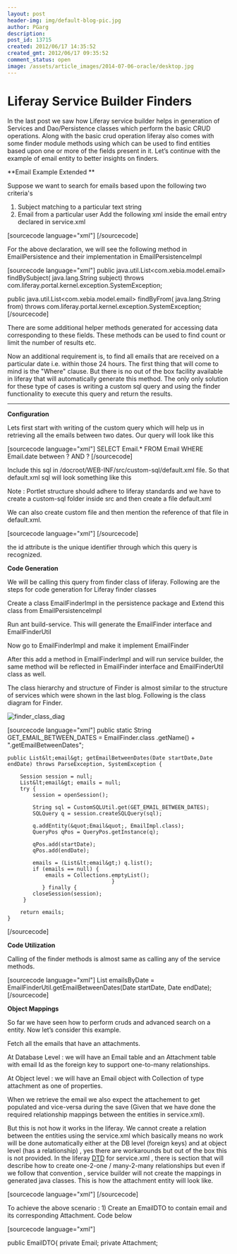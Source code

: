 ```yaml
---
layout: post
header-img: img/default-blog-pic.jpg
author: PGarg
description: 
post_id: 13715
created: 2012/06/17 14:35:52
created_gmt: 2012/06/17 09:35:52
comment_status: open
image: /assets/article_images/2014-07-06-oracle/desktop.jpg
---
```


# Liferay Service Builder Finders

In the last post we saw how Liferay service builder helps in generation of Services and Dao/Persistence classes which perform the basic CRUD operations. Along with the basic crud operation liferay also comes with some finder module methods using which can be used to find entities based upon one or more of the fields present in it. Let’s continue with the example of email entity to better insights on finders.

**Email Example Extended **

Suppose we want to search for emails based upon the following two criteria's 

  1. Subject matching to a particular text string
  2. Email from a particular user
Add the following xml inside the email entry declared in service.xml

[sourcecode language="xml"] <!-- Finders --> <finder return-type="Collection" name="Subject"> <finder-column name="subject"></finder-column> </finder> <finder return-type="Collection" name="From"> <finder-column name="from"></finder-column> </finder> [/sourcecode]

For the above declaration, we will see the following method in EmailPersistence and their implementation in EmailPersistenceImpl

[sourcecode language="xml"] public java.util.List<com.xebia.model.email> findBySubject( java.lang.String subject) throws com.liferay.portal.kernel.exception.SystemException;

public java.util.List<com.xebia.model.email> findByFrom( java.lang.String from) throws com.liferay.portal.kernel.exception.SystemException; [/sourcecode]

There are some additional helper methods generated for accessing data corresponding to these fields. These methods can be used to find count or limit the number of results etc.

Now an additional requirement is, to find all emails that are received on a particular date i.e. within those 24 hours. The first thing that will come to mind is the "Where" clause. But there is no out of the box facility available in liferay that will automatically generate this method. The only only solution for these type of cases is writing a custom sql query and using the finder functionality to execute this query and return the results.

** **

**Configuration**

Lets first start with writing of the custom query which will help us in retrieving all the emails between two dates. Our query will look like this

[sourcecode language="xml"] SELECT Email.* FROM Email WHERE Email.date between ? AND ? [/sourcecode]

Include this sql in /docroot/WEB-INF/src/custom-sql/default.xml file. So that default.xml sql will look something like this

Note : Portlet structure should adhere to liferay standards and we have to create a custom-sql folder inside src and then create a file default.xml

We can also create custom file and then mention the reference of that file in default.xml.

[sourcecode language="xml"] <!--?xml version="1.0" encoding="UTF-8"?--> <custom-sql> <sql id="com.xebia.service.persistence.EmailFinder.getEmailBetweenDates"> <![CDATA[ SELECT Email.* FROM Email WHERE Email.date between ? AND ? ]]> </sql> </custom-sql> [/sourcecode]

the id attribute is the unique identifier through which this query is recognized.

**Code Generation**

We will be calling this query from finder class of liferay. Following are the steps for code generation for Liferay finder classes

Create a class EmailFinderImpl in the persistence package and Extend this class from EmailPersistenceImpl

Run ant build-service. This will generate the EmailFinder interface and EmailFinderUtil

Now go to EmailFinderImpl and make it implement EmailFinder

After this add a method in EmailFinderImpl and will run service builder, the same method will be reflected in EmailFinder interface and EmailFinderUtil class as well.

The class hierarchy and structure of Finder is almost similar to the structure of services which were shown in the last blog. Following is the class diagram for Finder.

![][1]

[sourcecode language="xml"] public static String GET_EMAIL_BETWEEN_DATES = EmailFinder.class .getName() + ".getEmailBetweenDates";
    
    
    public List&lt;email&gt; getEmailBetweenDates(Date startDate,Date endDate) throws ParseException, SystemException {
    
        Session session = null;
        List&lt;email&gt; emails = null;
        try {
            session = openSession();
    
            String sql = CustomSQLUtil.get(GET_EMAIL_BETWEEN_DATES);
            SQLQuery q = session.createSQLQuery(sql);
    
            q.addEntity(&quot;Email&quot;, EmailImpl.class);
            QueryPos qPos = QueryPos.getInstance(q);
    
            qPos.add(startDate);
            qPos.add(endDate);
    
            emails = (List&lt;email&gt;) q.list();
            if (emails == null) {
                emails = Collections.emptyList();
                                     }
               } finally {
            closeSession(session);
         }
    
        return emails;
    }
    

[/sourcecode]

**Code Utilization**

Calling of the finder methods is almost same as calling any of the service methods.

[sourcecode language="xml"] List<email> emailsByDate = EmailFinderUtil.getEmailBetweenDates(Date startDate, Date endDate); [/sourcecode]

**Object Mappings**

So far we have seen how to perform cruds and advanced search on a entity. Now let’s consider this example.

Fetch all the emails that have an attachments.

At Database Level : we will have an Email table and an Attachment table with email Id as the foreign key to support one-to-many relationships.

At Object level : we will have an Email object with Collection of type attachment as one of properties.

When we retrieve the email we also expect the attachement to get populated and vice-versa during the save (Given that we have done the required relationship mappings between the entities in service.xml).

But this is not how it works in the liferay. We cannot create a relation between the entities using the service.xml which basically means no work will be done automatically either at the DB level (foreign keys) and at object level (has a relationship) , yes there are workarounds but out of the box this is not provided. In the liferay [DTD][2] for service.xml , there is section that will describe how to create one-2-one / many-2-many relationships but even if we follow that convention , service builder will not create the mappings in generated java classes. This is how the attachment entity will look like.

[sourcecode language="xml"] <entity name="Attachment" local-service="true" remote-service="false" table="Email"> <column name="id" type="long" primary="true"> <column name="type" type="String"> <column name="emailId" type="long"> <column name="content" type="String"> <!-- Finders --> <finder name="id"> <finder-column name="to"></finder-column> </finder> <finder name="emailId" return-type="Collection"> <finder-column name="from"></finder-column> </finder> </column></column></column></column></entity> [/sourcecode]

To achieve the above scenario : 1) Create an EmailDTO to contain email and its corresponding Attachment. Code below

[sourcecode language="xml"]

public EmailDTO{ private Email; private Attachment;

   [1]: http://xebee.xebia.in/wp-content/uploads/2012/05/finder_class_diag.png (finder_class_diag)
   [2]: http://www.liferay.com/dtd/liferay-service-builder_5_2_0.dtd%20